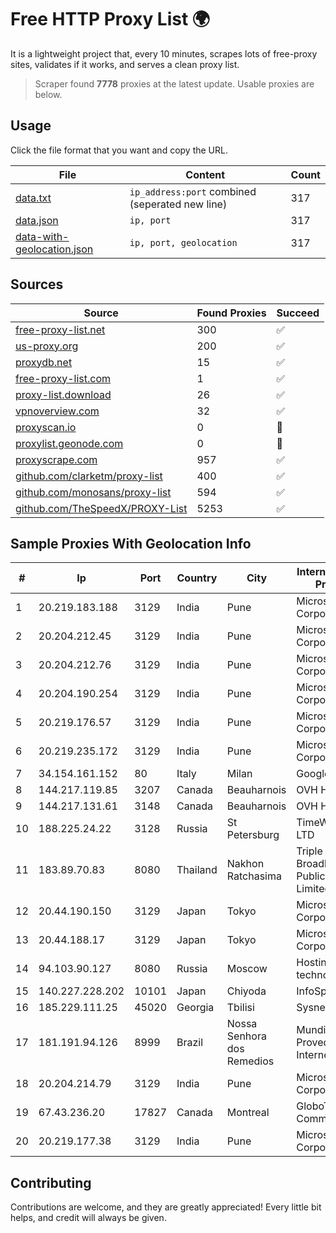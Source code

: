 
# Free HTTP Proxy List 🌍

It is a lightweight project that, every 10 minutes, scrapes lots of free-proxy sites, validates if it works, and serves a clean proxy list.


> Scraper found **7778** proxies at the latest update. Usable proxies are below.

## Usage

Click the file format that you want and copy the URL.


|File|Content|Count|
|----|-------|-----|
|[data.txt](https://raw.githubusercontent.com/themiralay/Proxy-List-World/master/data.txt)|`ip_address:port` combined (seperated new line)|317|
|[data.json](https://raw.githubusercontent.com/themiralay/Proxy-List-World/master/data.json)|`ip, port`|317|
|[data-with-geolocation.json](https://raw.githubusercontent.com/themiralay/Proxy-List-World/master/data-with-geolocation.json)|`ip, port, geolocation`|317|

## Sources

|Source|Found Proxies|Succeed|
|------|-------------|-------|
|[free-proxy-list.net](https://free-proxy-list.net)|300|✅|
|[us-proxy.org](https://www.us-proxy.org)|200|✅|
|[proxydb.net](http://proxydb.net)|15|✅|
|[free-proxy-list.com](https://free-proxy-list.com/?page=&port=&type%5B%5D=http&type%5B%5D=https&up_time=0&search=Search)|1|✅|
|[proxy-list.download](https://www.proxy-list.download/HTTP)|26|✅|
|[vpnoverview.com](https://vpnoverview.com/privacy/anonymous-browsing/free-proxy-servers)|32|✅|
|[proxyscan.io](https://www.proxyscan.io)|0|🚫|
|[proxylist.geonode.com](https://proxylist.geonode.com/api/proxy-list?limit=300&page=1&sort_by=lastChecked&sort_type=desc&protocols=http,https)|0|🚫|
|[proxyscrape.com](https://api.proxyscrape.com/v2/?request=displayproxies&protocol=http&timeout=10000&country=all&ssl=all&anonymity=all)|957|✅|
|[github.com/clarketm/proxy-list](https://raw.githubusercontent.com/clarketm/proxy-list/master/proxy-list-raw.txt)|400|✅|
|[github.com/monosans/proxy-list](https://raw.githubusercontent.com/monosans/proxy-list/main/proxies/http.txt)|594|✅|
|[github.com/TheSpeedX/PROXY-List](https://raw.githubusercontent.com/TheSpeedX/PROXY-List/master/http.txt)|5253|✅|


## Sample Proxies With Geolocation Info

|#|Ip|Port|Country|City|Internet Service Provider|
|-|--|----|-------|----|-------------------------|
|1|20.219.183.188|3129|India|Pune|Microsoft Corporation|
|2|20.204.212.45|3129|India|Pune|Microsoft Corporation|
|3|20.204.212.76|3129|India|Pune|Microsoft Corporation|
|4|20.204.190.254|3129|India|Pune|Microsoft Corporation|
|5|20.219.176.57|3129|India|Pune|Microsoft Corporation|
|6|20.219.235.172|3129|India|Pune|Microsoft Corporation|
|7|34.154.161.152|80|Italy|Milan|Google LLC|
|8|144.217.119.85|3207|Canada|Beauharnois|OVH Hosting|
|9|144.217.131.61|3148|Canada|Beauharnois|OVH Hosting|
|10|188.225.24.22|3128|Russia|St Petersburg|TimeWeb Co. LTD|
|11|183.89.70.83|8080|Thailand|Nakhon Ratchasima|Triple T Broadband Public Company Limited|
|12|20.44.190.150|3129|Japan|Tokyo|Microsoft Corporation|
|13|20.44.188.17|3129|Japan|Tokyo|Microsoft Corporation|
|14|94.103.90.127|8080|Russia|Moscow|Hosting technology LTD|
|15|140.227.228.202|10101|Japan|Chiyoda|InfoSphere|
|16|185.229.111.25|45020|Georgia|Tbilisi|Sysnet LLC|
|17|181.191.94.126|8999|Brazil|Nossa Senhora dos Remedios|Mundial NET Provedor De Internet|
|18|20.204.214.79|3129|India|Pune|Microsoft Corporation|
|19|67.43.236.20|17827|Canada|Montreal|GloboTech Communications|
|20|20.219.177.38|3129|India|Pune|Microsoft Corporation|



## Contributing

Contributions are welcome, and they are greatly appreciated! Every
little bit helps, and credit will always be given.

